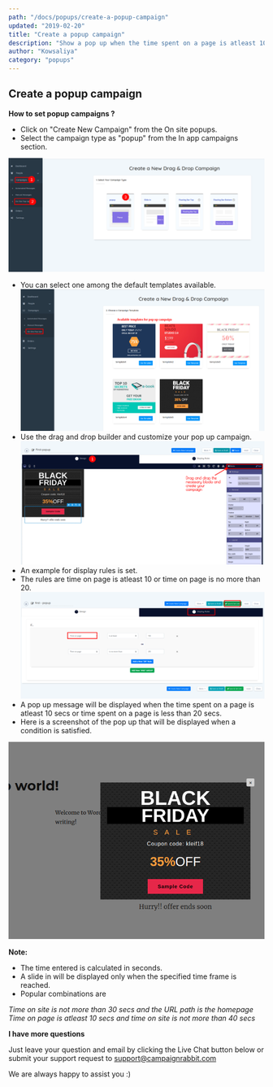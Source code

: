 ```yaml
---
path: "/docs/popups/create-a-popup-campaign"
updated: "2019-02-20"
title: "Create a popup campaign"
description: "Show a pop up when the time spent on a page is atleast 10 secs"
author: "Kowsaliya"
category: "popups"
---
```

## Create a popup campaign
**How to set popup campaigns ?**
* Click on "Create New Campaign" from the On site popups.
* Select the campaign type as "popup" from the In app campaigns section.

![pop](https://raw.githubusercontent.com/campaignrabbit/cr-media/master/images/docs/campaigns/onsite-messaging-campaigns/pop.png)

* You can select one among the default templates available.
![tempop](https://raw.githubusercontent.com/campaignrabbit/cr-media/master/images/docs/campaigns/onsite-messaging-campaigns/tempop.png)
* Use the drag and drop builder and customize your pop up campaign.
![popupdesign](https://raw.githubusercontent.com/campaignrabbit/cr-media/master/images/docs/campaigns/onsite-messaging-campaigns/popupdesign.png)
* An example for display rules is set.
* The rules are time on page is atleast 10 or time on page is no more than 20.
![popu-rules](https://raw.githubusercontent.com/campaignrabbit/cr-media/master/images/docs/campaigns/onsite-messaging-campaigns/popuprules.png)
* A pop up message will be displayed when the time spent on a page is atleast 10 secs or time spent on a page is less than 20 secs.
* Here is a screenshot of the pop up that will be displayed when a condition is satisfied.

![popup](https://raw.githubusercontent.com/campaignrabbit/cr-media/master/images/docs/campaigns/onsite-messaging-campaigns/popup.png)

**Note:**  
* The time entered is calculated in seconds.
* A slide in will be displayed only when the specified time frame is reached.
* Popular combinations are

*Time on site is not more than 30 secs and the URL path is the homepage
Time on page is atleast 10 secs and time on site is not more than 40 secs*  

**I have more questions**

Just leave your question and email by clicking the Live Chat button below or submit your support request to <support@campaignrabbit.com>

We are always happy to assist you :)
